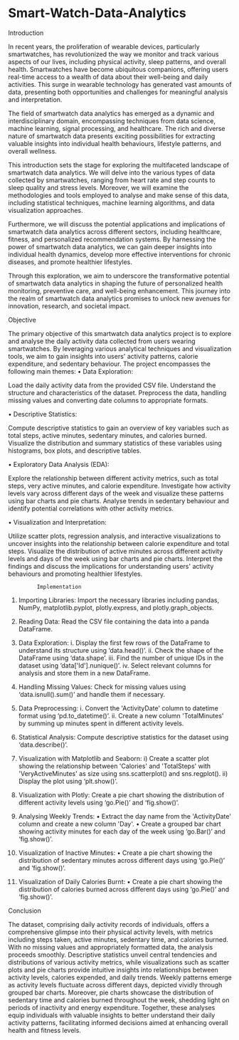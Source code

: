 # Smart-Watch-Data-Analytics
Introduction

In recent years, the proliferation of wearable devices, particularly smartwatches, has revolutionized the way we monitor and track various aspects of our lives, including physical activity, sleep patterns, and overall health. Smartwatches have become ubiquitous companions, offering users real-time access to a wealth of data about their well-being and daily activities. This surge in wearable technology has generated vast amounts of data, presenting both opportunities and challenges for meaningful analysis and interpretation.

The field of smartwatch data analytics has emerged as a dynamic and interdisciplinary domain, encompassing techniques from data science, machine learning, signal processing, and healthcare. The rich and diverse nature of smartwatch data presents exciting possibilities for extracting valuable insights into individual health behaviours, lifestyle patterns, and overall wellness.

This introduction sets the stage for exploring the multifaceted landscape of smartwatch data analytics. We will delve into the various types of data collected by smartwatches, ranging from heart rate and step counts to sleep quality and stress levels. Moreover, we will examine the methodologies and tools employed to analyse and make sense of this data, including statistical techniques, machine learning algorithms, and data visualization approaches.

Furthermore, we will discuss the potential applications and implications of smartwatch data analytics across different sectors, including healthcare, fitness, and personalized recommendation systems. By harnessing the power of smartwatch data analytics, we can gain deeper insights into individual health dynamics, develop more effective interventions for chronic diseases, and promote healthier lifestyles.

Through this exploration, we aim to underscore the transformative potential of smartwatch data analytics in shaping the future of personalized health monitoring, preventive care, and well-being enhancement. This journey into the realm of smartwatch data analytics promises to unlock new avenues for innovation, research, and societal impact.





Objective

The primary objective of this smartwatch data analytics project is to explore and analyse the daily activity data collected from users wearing smartwatches. By leveraging various analytical techniques and visualization tools, we aim to gain insights into users' activity patterns, calorie expenditure, and sedentary behaviour. The project encompasses the following main themes:
•	Data Exploration:

Load the daily activity data from the provided CSV file.
Understand the structure and characteristics of the dataset.
Preprocess the data, handling missing values and converting date columns to appropriate formats.

•	Descriptive Statistics:

Compute descriptive statistics to gain an overview of key variables such as total steps, active minutes, sedentary minutes, and calories burned.
Visualize the distribution and summary statistics of these variables using histograms, box plots, and descriptive tables.

•	Exploratory Data Analysis (EDA):

Explore the relationship between different activity metrics, such as total steps, very active minutes, and calorie expenditure.
Investigate how activity levels vary across different days of the week and visualize these patterns using bar charts and pie charts.
Analyse trends in sedentary behaviour and identify potential correlations with other activity metrics.

•	Visualization and Interpretation:

Utilize scatter plots, regression analysis, and interactive visualizations to uncover insights into the relationship between calorie expenditure and total steps.
Visualize the distribution of active minutes across different activity levels and days of the week using bar charts and pie charts.
Interpret the findings and discuss the implications for understanding users' activity behaviours and promoting healthier lifestyles.


 





             Implementation
1.	Importing Libraries:
Import the necessary libraries including pandas, NumPy, matplotlib.pyplot, plotly.express, and plotly.graph_objects.

2.	Reading Data:
Read the CSV file containing the data into a panda DataFrame.

3.	Data Exploration:
i.	Display the first few rows of the DataFrame to           understand its structure using ‘data.head()’.
ii.	Check the shape of the DataFrame using ‘data.shape’.
iii.	Find the number of unique IDs in the dataset using ‘data['Id'].nunique()’.
iv.	Select relevant columns for analysis and store them in a new DataFrame.

4.	Handling Missing Values:
Check for missing values using ‘data.isnull().sum()’ and handle them if necessary.

5.	Data Preprocessing:
i.	Convert the 'ActivityDate' column to datetime format using ‘pd.to_datetime()’.
ii.	Create a new column 'TotalMinutes' by summing up minutes spent in different activity levels.



6.	Statistical Analysis:
Compute descriptive statistics for the dataset using ‘data.describe()’.

7.	Visualization with Matplotlib and Seaborn:
i)	Create a scatter plot showing the relationship between 'Calories' and 'TotalSteps' with 'VeryActiveMinutes' as size using sns.scatterplot() and sns.regplot().
ii)	Display the plot using ‘plt.show()’.

8.	Visualization with Plotly:
Create a pie chart showing the distribution of different activity levels using ‘go.Pie()’ and ‘fig.show()’.

9.	Analysing Weekly Trends: 
•	Extract the day name from the 'ActivityDate' column and create a new column 'Day'.
•	Create a grouped bar chart showing activity minutes for each day of the week using ‘go.Bar()’ and ‘fig.show()’.


  10. Visualization of Inactive Minutes:
•	Create a pie chart showing the distribution of         sedentary minutes across different days using ‘go.Pie()’ and ‘fig.show()’.

   11. Visualization of Daily Calories Burnt:
•	Create a pie chart showing the distribution of calories burned across different days using ‘go.Pie()’ and ‘fig.show()’.


Conclusion

The dataset, comprising daily activity records of individuals, offers a comprehensive glimpse into their physical activity levels, with metrics including steps taken, active minutes, sedentary time, and calories burned. With no missing values and appropriately formatted data, the analysis proceeds smoothly. Descriptive statistics unveil central tendencies and distributions of various activity metrics, while visualizations such as scatter plots and pie charts provide intuitive insights into relationships between activity levels, calories expended, and daily trends. Weekly patterns emerge as activity levels fluctuate across different days, depicted vividly through grouped bar charts. Moreover, pie charts showcase the distribution of sedentary time and calories burned throughout the week, shedding light on periods of inactivity and energy expenditure. Together, these analyses equip individuals with valuable insights to better understand their daily activity patterns, facilitating informed decisions aimed at enhancing overall health and fitness levels.
